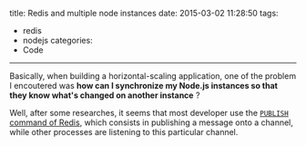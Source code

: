 title: Redis and multiple node instances
date: 2015-03-02 11:28:50
tags:
 - redis
 - nodejs
categories:
 - Code
---

Basically, when building a horizontal-scaling application, one of the problem I encoutered was **how can I synchronize my Node.js instances so that they know what's changed on another instance** ?

Well, after some researches, it seems that most developer use the [`PUBLISH` command of Redis](http://redis.io/commands/publish), which consists in publishing a message onto a channel, while other processes are listening to this particular channel.